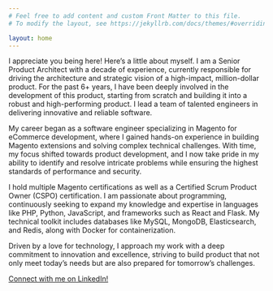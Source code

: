 ```yaml
---
# Feel free to add content and custom Front Matter to this file.
# To modify the layout, see https://jekyllrb.com/docs/themes/#overriding-theme-defaults

layout: home
---
```


I appreciate you being here! Here’s a little about myself. I am a Senior Product Architect with a decade of experience, currently responsible for driving the architecture and strategic vision of a high-impact, million-dollar product. For the past 6+ years, I have been deeply involved in the development of this product, starting from scratch and building it into a robust and high-performing product. I lead a team of talented engineers in delivering innovative and reliable software.

My career began as a software engineer specializing in Magento for eCommerce development, where I gained hands-on experience in building Magento extensions and solving complex technical challenges. With time, my focus shifted towards product development, and I now take pride in my ability to identify and resolve intricate problems while ensuring the highest standards of performance and security.

I hold multiple Magento certifications as well as a Certified Scrum Product Owner (CSPO) certification. I am passionate about programming, continuously seeking to expand my knowledge and expertise in languages like PHP, Python, JavaScript, and frameworks such as React and Flask. My technical toolkit includes databases like MySQL, MongoDB, Elasticsearch, and Redis, along with Docker for containerization.

Driven by a love for technology, I approach my work with a deep commitment to innovation and excellence, striving to build product that not only meet today’s needs but are also prepared for tomorrow’s challenges.

[Connect with me on LinkedIn!](https://www.linkedin.com/in/jayakanth)